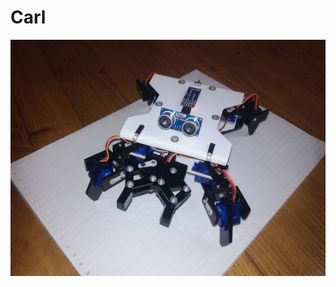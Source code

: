 # Carl
![Image description](https://github.com/MaksKliuba/ArduinoProjects/blob/master/AngryBug/picture.jpg)
